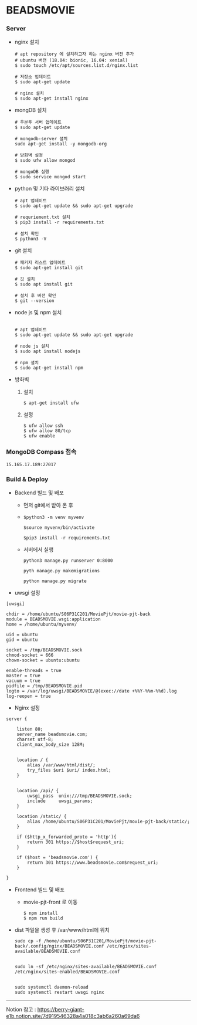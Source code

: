 # BEADSMOVIE

### Server

- nginx 설치

  ```shell
  # apt repository 에 설치하고자 하는 nginx 버전 추가 
  # ubuntu 버전 (18.04: bionic, 16.04: xenial)
  $ sudo touch /etc/apt/sources.list.d/nginx.list
 
  # 저장소 업데이트
  $ sudo apt-get update
  
  # nginx 설치
  $ sudo apt-get install nginx
  ```

- mongDB 설치

  ```shell
  # 우분투 서버 업데이트
  $ sudo apt-get update
  
  # mongodb-server 설치
  sudo apt-get install -y mongodb-org
  
  # 방화벽 설정
  $ sudo ufw allow mongod
  
  # mongoDB 실행
  $ sudo service mongod start
  ```

  

- python 및 기타 라이브러리 설치

  ```shell
  # apt 업데이트
  $ sudo apt-get update && sudo apt-get upgrade
  
  # requriement.txt 설치
  $ pip3 install -r requirements.txt
  
  # 설치 확인
  $ python3 -V
  ```
  
  
  
- git 설치

  ```shell
  # 패키지 리스트 업데이트
  $ sudo apt-get install git
  
  # 깃 설치
  $ sudo apt install git
  
  # 설치 후 버전 확인
  $ git --version
  ```

  

- node js 및 npm 설치

  ```shell

  # apt 업데이트
  $ sudo apt-get update && sudo apt-get upgrade

  # node js 설치
  $ sudo apt install nodejs
  
  # npm 설치
  $ sudo apt-get install npm
  
  ```

- 방화벽

  1) 설치
     ```shell
     $ apt-get install ufw
     ```

  2) 설정

     ```shell
     $ ufw allow ssh
     $ ufw allow 80/tcp
     $ ufw enable
     ```



### MongoDB Compass 접속

```MongoDB
15.165.17.189:27017
```



### Build & Deploy

- Backend 빌드 및 배포

  - 먼저 git에서 받아 온 후

  - ```shell
    $python3 -m venv myvenv
    
    $source myvenv/bin/activate
    
    $pip3 install -r requirements.txt
    ```
    
  - 서버에서 실행

    ```shell
    python3 manage.py runserver 0:8000
    
    pyth manage.py makemigrations
    
    python manage.py migrate
    ```



- uwsgi 설정

```uwsgi
[uwsgi]

chdir = /home/ubuntu/S06P31C201/MoviePjt/movie-pjt-back
module = BEADSMOVIE.wsgi:application
home = /home/ubuntu/myvenv/

uid = ubuntu
gid = ubuntu

socket = /tmp/BEADSMOVIE.sock
chmod-socket = 666
chown-socket = ubuntu:ubuntu

enable-threads = true
master = true
vacuum = true
pidfile = /tmp/BEADSMOVIE.pid
logto = /var/log/uwsgi/BEADSMOVIE/@(exec://date +%%Y-%%m-%%d).log
log-reopen = true
```



- Nginx 설정

```nginx
server {

    listen 80;
    server_name beadsmovie.com;
    charset utf-8;
    client_max_body_size 128M;


    location / {
        alias /var/www/html/dist/;
        try_files $uri $uri/ index.html;
    }


    location /api/ {
        uwsgi_pass  unix:///tmp/BEADSMOVIE.sock;
        include     uwsgi_params;
    }

    location /static/ {
        alias /home/ubuntu/S06P31C201/MoviePjt/movie-pjt-back/static/;
    }

    if ($http_x_forwarded_proto = 'http'){
        return 301 https://$host$request_uri;
    }

    if ($host = 'beadsmovie.com') {
        return 301 https://www.beadsmovie.com$request_uri;
    }

}

```





- Frontend 빌드 및 배포

  - movie-pjt-front 로 이동

    ```shell
    $ npm install
    $ npm run build
    ```

- dist 파일을 생성 후 /var/www/html에 위치

  ```shell
  sudo cp -f /home/ubuntu/S06P31C201/MoviePjt/movie-pjt-back/.config/nginx/BEADSMOVIE.conf /etc/nginx/sites-available/BEADSMOVIE.conf
  
  
  sudo ln -sf /etc/nginx/sites-available/BEADSMOVIE.conf /etc/nginx/sites-enabled/BEADSMOVIE.conf
  
  
  sudo systemctl daemon-reload
  sudo systemctl restart uwsgi nginx
  ```



---

Notion 참고 : https://berry-giant-e1b.notion.site/7d919546328a4a018c3ab6a260a69da6
